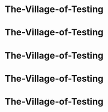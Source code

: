 # The-Village-of-Testing
# The-Village-of-Testing
# The-Village-of-Testing
# The-Village-of-Testing
# The-Village-of-Testing
